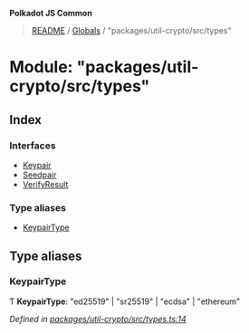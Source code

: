 **Polkadot JS Common**

> [README](../README.md) / [Globals](../globals.md) / "packages/util-crypto/src/types"

# Module: "packages/util-crypto/src/types"

## Index

### Interfaces

* [Keypair](../interfaces/_packages_util_crypto_src_types_.keypair.md)
* [Seedpair](../interfaces/_packages_util_crypto_src_types_.seedpair.md)
* [VerifyResult](../interfaces/_packages_util_crypto_src_types_.verifyresult.md)

### Type aliases

* [KeypairType](_packages_util_crypto_src_types_.md#keypairtype)

## Type aliases

### KeypairType

Ƭ  **KeypairType**: \"ed25519\" \| \"sr25519\" \| \"ecdsa\" \| \"ethereum\"

*Defined in [packages/util-crypto/src/types.ts:14](https://github.com/polkadot-js/common/blob/975103fd/packages/util-crypto/src/types.ts#L14)*
